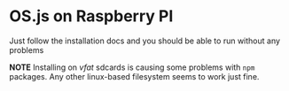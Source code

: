 # OS.js on Raspberry PI

Just follow the installation docs and you should be able to run without any problems

**NOTE** Installing on *vfat* sdcards is causing some problems with `npm` packages. Any other linux-based filesystem seems to work just fine.
